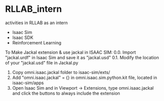 # RLLAB_intern
activities in RLLAB as an intern

- Isaac Sim
- Isaac SDK
- Reinforcement Learning



To Make Jackal extension & use jackal in ISAAC SIM:
0.0. Import "jackal.urdf" in Isaac Sim and save it as "jackal.usd"
0.1. Modify the location of your "jackal.usd" file in Jackal.py
1. Copy omni.isaac.jackal folder to isaac-sim/exts/
2. Add "omni.isaac.jackal" = {} in omni.isaac.sim.python.kit file, located in isaac-sim/apps
3. Open Isaac Sim and in Viewport -> Extensions, type omni.isaac.jackal and click the buttons to always include the extension
